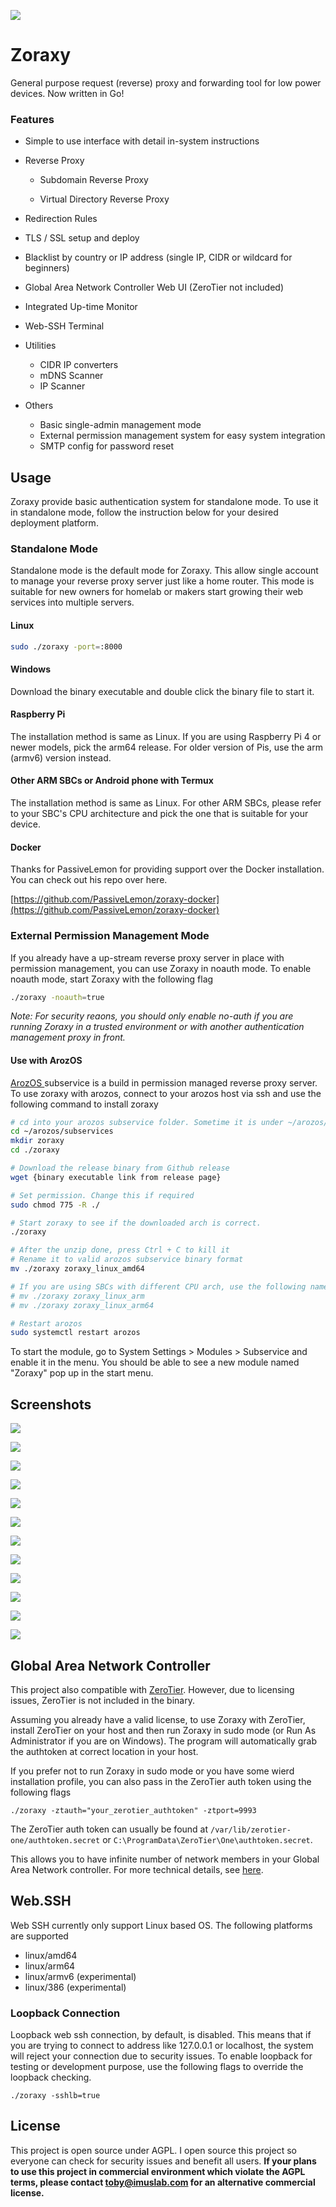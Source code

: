 ![](./img/title.png)

# Zoraxy

General purpose request (reverse) proxy and forwarding tool for low power devices. Now written in Go!

### Features

- Simple to use interface with detail in-system instructions
- Reverse Proxy
  
  - Subdomain Reverse Proxy
  
  - Virtual Directory Reverse Proxy
- Redirection Rules
- TLS / SSL setup and deploy
- Blacklist by country or IP address (single IP, CIDR or wildcard for beginners)
- Global Area Network Controller Web UI (ZeroTier not included)
- Integrated Up-time Monitor
- Web-SSH Terminal
- Utilities
  
  - CIDR IP converters
  - mDNS Scanner
  - IP Scanner
- Others
  - Basic single-admin management mode
  - External permission management system for easy system integration
  - SMTP config for password reset
  

## Usage

Zoraxy provide basic authentication system for standalone mode. To use it in standalone mode, follow the instruction below for your desired deployment platform.

### Standalone Mode

Standalone mode is the default mode for Zoraxy. This allow single account to manage your reverse proxy server just like a home router. This mode is suitable for new owners for homelab or makers start growing their web services into multiple servers.

#### Linux

```bash
sudo ./zoraxy -port=:8000
```

#### Windows

Download the binary executable and double click the binary file to start it.

#### Raspberry Pi

The installation method is same as Linux. If you are using Raspberry Pi 4 or newer models, pick the arm64 release. For older version of Pis, use the arm (armv6) version instead.

#### Other ARM SBCs or Android phone with Termux

The installation method is same as Linux. For other ARM SBCs, please refer to your SBC's CPU architecture and pick the one that is suitable for your device. 

#### Docker
Thanks for PassiveLemon for providing support over the Docker installation. You can check out his repo over here.

[https://github.com/PassiveLemon/zoraxy-docker](https://github.com/PassiveLemon/zoraxy-docker)

### External Permission Management Mode

If you already have a up-stream reverse proxy server in place with permission management, you can use Zoraxy in noauth mode. To enable noauth mode, start Zoraxy with the following flag

```bash
./zoraxy -noauth=true
```

*Note: For security reaons, you should only enable no-auth if you are running Zoraxy in a trusted environment or with another authentication management proxy in front.*

#### Use with ArozOS

[ArozOS ](https://arozos.com)subservice is a build in permission managed reverse proxy server. To use zoraxy with arozos, connect to your arozos host via ssh and use the following command to install zoraxy

```bash
# cd into your arozos subservice folder. Sometime it is under ~/arozos/src/subservice
cd ~/arozos/subservices
mkdir zoraxy
cd ./zoraxy

# Download the release binary from Github release
wget {binary executable link from release page}

# Set permission. Change this if required
sudo chmod 775 -R ./

# Start zoraxy to see if the downloaded arch is correct.
./zoraxy

# After the unzip done, press Ctrl + C to kill it
# Rename it to valid arozos subservice binary format
mv ./zoraxy zoraxy_linux_amd64

# If you are using SBCs with different CPU arch, use the following names
# mv ./zoraxy zoraxy_linux_arm
# mv ./zoraxy zoraxy_linux_arm64

# Restart arozos
sudo systemctl restart arozos
```

To start the module, go to System Settings > Modules > Subservice and enable it in the menu. You should be able to see a new module named "Zoraxy" pop up in the start menu.

## Screenshots

![](img/screenshots/0_1.png)

![](img/screenshots/0_2.png)

![](img/screenshots/1.png)

![](img/screenshots/2.png)

![](img/screenshots/3.png)

![](img/screenshots/4.png)

![](img/screenshots/5.png)

![](img/screenshots/7.png)

![](img/screenshots/8.png)

![](img/screenshots/9.png)

![](img/screenshots/10_1.png)

![](img/screenshots/10_2.png)

## Global Area Network Controller

This project also compatible with [ZeroTier](https://www.zerotier.com/). However, due to licensing issues, ZeroTier is not included in the binary. 

Assuming you already have a valid license, to use Zoraxy with ZeroTier, install ZeroTier on your host and then run Zoraxy in sudo mode (or Run As Administrator if you are on Windows). The program will automatically grab the authtoken at correct location in your host.

If you prefer not to run Zoraxy in sudo mode or you have some wierd installation profile, you can also pass in the ZeroTier auth token using the following flags

```
./zoraxy -ztauth="your_zerotier_authtoken" -ztport=9993
```

The ZeroTier auth token can usually be found at ```/var/lib/zerotier-one/authtoken.secret``` or ```C:\ProgramData\ZeroTier\One\authtoken.secret```. 

This allows you to have infinite number of network members in your Global Area Network controller. For more technical details, see [here](https://docs.zerotier.com/self-hosting/network-controllers/).

## Web.SSH

Web SSH currently only support Linux based OS. The following platforms are supported

- linux/amd64
- linux/arm64
- linux/armv6 (experimental)
- linux/386 (experimental)

### Loopback Connection 

Loopback web ssh connection, by default, is disabled. This means that if you are trying to connect to address like 127.0.0.1 or localhost, the system will reject your connection due to security issues. To enable loopback for testing or development purpose, use the following flags to override the loopback checking.

```
./zoraxy -sshlb=true
```



## License

This project is open source under AGPL. I open source this project so everyone can check for security issues and benefit all users. **If your plans to use this project in commercial environment which violate the AGPL terms, please contact toby@imuslab.com for an alternative commercial license.** 

